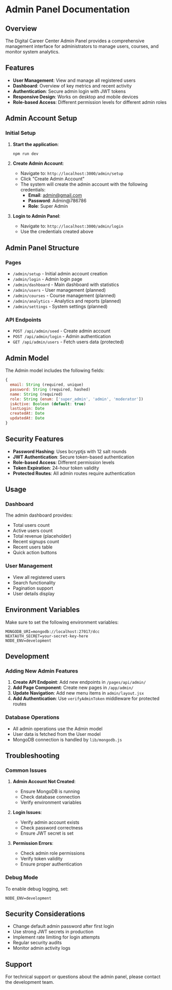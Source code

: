 # Admin Panel Documentation

## Overview

The Digital Career Center Admin Panel provides a comprehensive management interface for administrators to manage users, courses, and monitor system analytics.

## Features

- **User Management**: View and manage all registered users
- **Dashboard**: Overview of key metrics and recent activity
- **Authentication**: Secure admin login with JWT tokens
- **Responsive Design**: Works on desktop and mobile devices
- **Role-based Access**: Different permission levels for different admin roles

## Admin Account Setup

### Initial Setup

1. **Start the application**:
   ```bash
   npm run dev
   ```

2. **Create Admin Account**:
   - Navigate to: `http://localhost:3000/admin/setup`
   - Click "Create Admin Account"
   - The system will create the admin account with the following credentials:
     - **Email**: admin@gmail.com
     - **Password**: Admin@786786
     - **Role**: Super Admin

3. **Login to Admin Panel**:
   - Navigate to: `http://localhost:3000/admin/login`
   - Use the credentials created above

## Admin Panel Structure

### Pages

- `/admin/setup` - Initial admin account creation
- `/admin/login` - Admin login page
- `/admin/dashboard` - Main dashboard with statistics
- `/admin/users` - User management (planned)
- `/admin/courses` - Course management (planned)
- `/admin/analytics` - Analytics and reports (planned)
- `/admin/settings` - System settings (planned)

### API Endpoints

- `POST /api/admin/seed` - Create admin account
- `POST /api/admin/login` - Admin authentication
- `GET /api/admin/users` - Fetch users data (protected)

## Admin Model

The Admin model includes the following fields:

```javascript
{
  email: String (required, unique)
  password: String (required, hashed)
  name: String (required)
  role: String (enum: ['super_admin', 'admin', 'moderator'])
  isActive: Boolean (default: true)
  lastLogin: Date
  createdAt: Date
  updatedAt: Date
}
```

## Security Features

- **Password Hashing**: Uses bcryptjs with 12 salt rounds
- **JWT Authentication**: Secure token-based authentication
- **Role-based Access**: Different permission levels
- **Token Expiration**: 24-hour token validity
- **Protected Routes**: All admin routes require authentication

## Usage

### Dashboard

The admin dashboard provides:
- Total users count
- Active users count
- Total revenue (placeholder)
- Recent signups count
- Recent users table
- Quick action buttons

### User Management

- View all registered users
- Search functionality
- Pagination support
- User details display

## Environment Variables

Make sure to set the following environment variables:

```env
MONGODB_URI=mongodb://localhost:27017/dcc
NEXTAUTH_SECRET=your-secret-key-here
NODE_ENV=development
```

## Development

### Adding New Admin Features

1. **Create API Endpoint**: Add new endpoints in `/pages/api/admin/`
2. **Add Page Component**: Create new pages in `/app/admin/`
3. **Update Navigation**: Add new menu items in `admin/layout.jsx`
4. **Add Authentication**: Use `verifyAdminToken` middleware for protected routes

### Database Operations

- All admin operations use the Admin model
- User data is fetched from the User model
- MongoDB connection is handled by `lib/mongodb.js`

## Troubleshooting

### Common Issues

1. **Admin Account Not Created**:
   - Ensure MongoDB is running
   - Check database connection
   - Verify environment variables

2. **Login Issues**:
   - Verify admin account exists
   - Check password correctness
   - Ensure JWT secret is set

3. **Permission Errors**:
   - Check admin role permissions
   - Verify token validity
   - Ensure proper authentication

### Debug Mode

To enable debug logging, set:
```env
NODE_ENV=development
```

## Security Considerations

- Change default admin password after first login
- Use strong JWT secrets in production
- Implement rate limiting for login attempts
- Regular security audits
- Monitor admin activity logs

## Support

For technical support or questions about the admin panel, please contact the development team.

